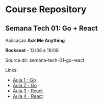 # Course Repository

## Semana Tech 01: Go + React

Aplicação **Ask Me Anything**

**Rockseat** - 12/08 a 18/08

Source dir: semana-tech-01-go-react

Links:

- [Aula 1 - Go](https://youtu.be/2Ln5hzbAyiQ)
- [Aula 2 - Go](https://youtu.be/AKxHgrHboYA)
- [Aula 3 - React](https://youtu.be/wPjeYzTWT_0)
- [Aula 4 - React](https://youtu.be/x0V7JUOaBC8)
